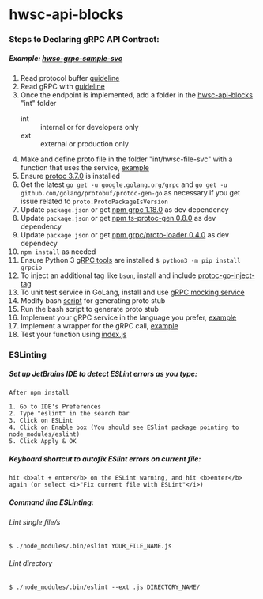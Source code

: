 # hwsc-api-blocks

### Steps to Declaring gRPC API Contract:
##### *Example: [hwsc-grpc-sample-svc](https://github.com/hwsc-org/hwsc-grpc-sample-svc)*
1. Read protocol buffer [guideline](https://developers.google.com/protocol-buffers/docs/proto3)
2. Read gRPC with [guideline](https://grpc.io/blog/coreos)
3. Once the endpoint is implemented, add a folder in the [hwsc-api-blocks](https://github.com/hwsc-org/hwsc-api-blocks) "int" folder
     <dl>
	    <dt>int</dt>
  		   <dd>internal or for developers only</dd>
       <dt>ext</dt>
  		   <dd>external or production only </dd>
    </dl>
4. Make and define proto file in the folder "int/hwsc-file-svc" with a function that uses the service, [example](https://github.com/hwsc-org/hwsc-api-blocks/blob/master/int/hwsc-grpc-sample-svc/proto/grpc-sample-svc.proto)
5. Ensure [protoc 3.7.0](https://github.com/protocolbuffers/protobuf/releases) is installed
6. Get the latest `go get -u google.golang.org/grpc` and `go get -u github.com/golang/protobuf/protoc-gen-go` as necessary if you get issue related to `proto.ProtoPackageIsVersion`
7. Update `package.json` or get [npm grpc 1.18.0](https://www.npmjs.com/package/grpc) as dev dependency
8. Update `package.json` or get [npm ts-protoc-gen 0.8.0](https://www.npmjs.com/package/ts-protoc-gen) as dev dependency
9. Update `package.json` or get [npm grpc/proto-loader 0.4.0](https://www.npmjs.com/package/@grpc/proto-loader) as dev dependecy
10. `npm install` as needed
11. Ensure Python 3 [gRPC tools](https://grpc.io/docs/quickstart/python.html) are installed `$ python3 -m pip install grpcio`
12. To inject an additional tag like `bson`, install and include [protoc-go-inject-tag](https://github.com/favadi/protoc-go-inject-tag)
13. To unit test service in GoLang, install and use [gRPC mocking service](https://github.com/grpc/grpc-go/blob/master/Documentation/gomock-example.md)
14. Modify bash [script](https://github.com/hwsc-org/hwsc-api-blocks/blob/master/generate_int_proto.sh) for generating proto stub
15. Run the bash script to generate proto stub
16. Implement your gRPC service in the language you prefer, [example](https://github.com/hwsc-org/hwsc-grpc-sample-svc)
17. Implement a wrapper for the gRPC call, [example](https://github.com/hwsc-org/hwsc-api-blocks/blob/master/int/hwsc-grpc-sample-svc/hwsc-grpc-sample-svc.js)
18. Test your function using [index.js](https://github.com/hwsc-org/hwsc-api-blocks/blob/master/index.js)

### ESLinting

##### Set up JetBrains IDE to detect ESLint errors as you type:
```
After npm install

1. Go to IDE's Preferences
2. Type "eslint" in the search bar
3. Click on ESLint
4. Click on Enable box (You should see ESlint package pointing to node_modules/eslint)
5. Click Apply & OK
```

##### Keyboard shortcut to autofix ESlint errors on current file:

```
hit <b>alt + enter</b> on the ESLint warning, and hit <b>enter</b> 
again (or select <i>"Fix current file with ESLint"</i>)
```

##### Command line ESLinting:

###### Lint single file/s
`$ ./node_modules/.bin/eslint YOUR_FILE_NAME.js`

###### Lint directory
`$ ./node_modules/.bin/eslint --ext .js DIRECTORY_NAME/`
